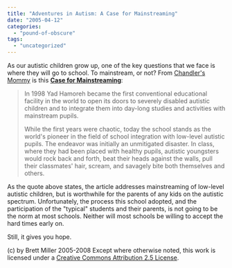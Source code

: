 ```yaml
---
title: "Adventures in Autism: A Case for Mainstreaming"
date: "2005-04-12"
categories: 
  - "pound-of-obscure"
tags: 
  - "uncategorized"
---
```


As our autistic children grow up, one of the key questions that we face is where they will go to school. To mainstream, or not? From [Chandler's Mommy](http://adventuresinautism.blogspot.com) is this **[Case for Mainstreaming](http://adventuresinautism.blogspot.com/2005/02/case-for-mainstreaming.html)**:

> In 1998 Yad Hamoreh became the first conventional educational facility in the world to open its doors to severely disabled autistic children and to integrate them into day-long studies and activities with mainstream pupils.  
>   
> While the first years were chaotic, today the school stands as the world's pioneer in the field of school integration with low-level autistic pupils. The endeavor was initially an unmitigated disaster. In class, where they had been placed with healthy pupils, autistic youngsters would rock back and forth, beat their heads against the walls, pull their classmates' hair, scream, and savagely bite both themselves and others.

As the quote above states, the article addresses mainstreaming of low-level autistic children, but is worthwhile for the parents of any kids on the autistic spectrum. Unfortunately, the process this school adopted, and the participation of the "typical" students and their parents, is not going to be the norm at most schools. Neither will most schools be willing to accept the hard times early on.  
  
Still, it gives you hope.

(c) by Brett Miller 2005-2008 Except where otherwise noted, this work is licensed under a [Creative Commons Attribution 2.5 License](http://creativecommons.org/licenses/by/2.5/).
